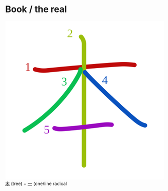 # Book / the real
![672c](../kanji-colorize/672c.svg)
[木](木.md) (tree) + [一](一.md) (one/line radical